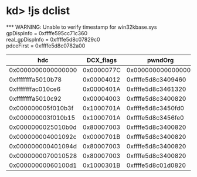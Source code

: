 kd> !js dclist
===========================
  
*** WARNING: Unable to verify timestamp for win32kbase.sys  
gpDispInfo = 0xffffe595cc71c360    
real_gpDispInfo = 0xffffe5d8c07829c0    
pdceFirst = 0xffffe5d8c0782a00    

|hdc|DCX_flags|pwndOrg|pwndClip|pwndRedirect|DCX_flags_text
|----|----|----|----|----|----
|0x0000000000000000|0x0000077C|0x0000000000000001|0xffffe5d8c0783040|0xffffe5d8c0783040|DCX_NORESETATTRS+DCX_CLIPCHILDREN+DCX_CLIPSIBLINGS+DCX_PARENTCLIP+DCX_EXCLUDERGN+DCX_EXCLUDEUPDATE+DCX_INTERSECTUPDATE+DCX_LOCKWINDOWUPDATE
|0xffffffffa5010b78|0x00004012|0xffffe5d8c3409460|0xffffe5d8c3409460|0xffffe5d8c3405480|DCX_CACHE+DCX_CLIPSIBLINGS+0x00004000
|0xffffffffac010ce6|0x0000401A|0xffffe5d8c3461320|0xffffe5d8c3461320|0xffffe5d8c34515c0|DCX_CACHE+DCX_CLIPCHILDREN+DCX_CLIPSIBLINGS+0x00004000
|0xffffffffa5010c92|0x00004003|0xffffe5d8c3400820|0xffffe5d8c3400820|0xffffe5d8c3400820|DCX_WINDOW+DCX_CACHE+0x00004000
|0x000000005f010b3f|0x1000701A|0xffffe5d8c3450fd0|0xffffe5d8c3450fd0|0xffffe5d8c3429520|DCX_CACHE+DCX_CLIPCHILDREN+DCX_CLIPSIBLINGS+0x10007000
|0x000000003f010b15|0x1000701A|0xffffe5d8c3456fe0|0xffffe5d8c3456fe0|0xffffe5d8c34515c0|DCX_CACHE+DCX_CLIPCHILDREN+DCX_CLIPSIBLINGS+0x10007000
|0x0000000025010b0d|0x80007003|0xffffe5d8c3400820|0xffffe5d8c3400820|0xffffe5d8c3400820|DCX_WINDOW+DCX_CACHE+0x80007000
|0x000000004001092c|0x0000701B|0xffffe5d8c3400820|0xffffe5d8c3400820|0xffffe5d8c3400820|DCX_WINDOW+DCX_CACHE+DCX_CLIPCHILDREN+DCX_CLIPSIBLINGS+0x00007000
|0x000000000401094d|0x80007003|0xffffe5d8c3400820|0xffffe5d8c3400820|0xffffe5d8c3400820|DCX_WINDOW+DCX_CACHE+0x80007000
|0x0000000070010528|0x80007003|0xffffe5d8c3400820|0xffffe5d8c3400820|0xffffe5d8c3400820|DCX_WINDOW+DCX_CACHE+0x80007000
|0x00000000060100d1|0x1000301B|0xffffe5d8c01d0820|0xffffe5d8c01d0820|0x0000000000000000|DCX_WINDOW+DCX_CACHE+DCX_CLIPCHILDREN+DCX_CLIPSIBLINGS+0x10003000
